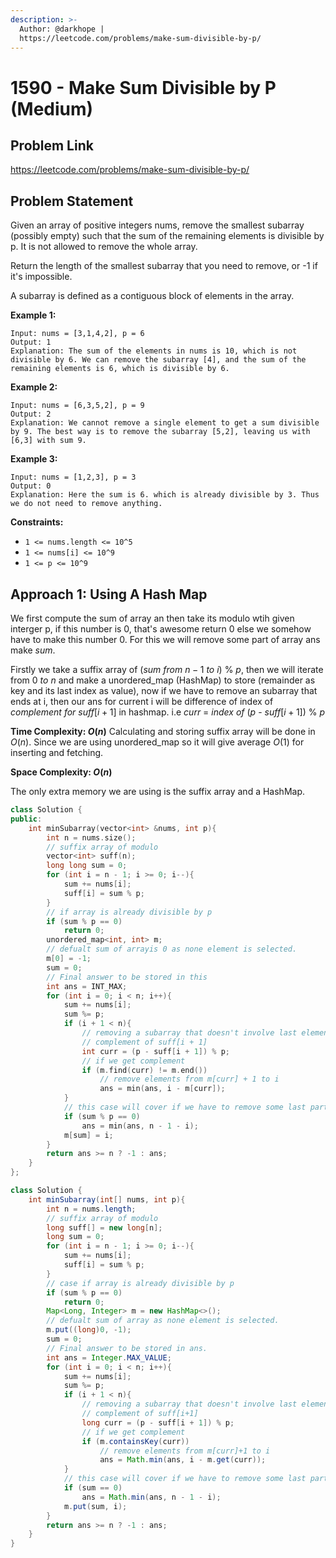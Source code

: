 ```yaml
---
description: >-
  Author: @darkhope |
  https://leetcode.com/problems/make-sum-divisible-by-p/
---
```


# 1590 - Make Sum Divisible by P (Medium)

## Problem Link

https://leetcode.com/problems/make-sum-divisible-by-p/

## Problem Statement

Given an array of positive integers nums, remove the smallest subarray (possibly empty) such that the sum of the remaining elements is divisible by p. It is not allowed to remove the whole array.

Return the length of the smallest subarray that you need to remove, or -1 if it's impossible.

A subarray is defined as a contiguous block of elements in the array.

**Example 1:**

```
Input: nums = [3,1,4,2], p = 6
Output: 1
Explanation: The sum of the elements in nums is 10, which is not divisible by 6. We can remove the subarray [4], and the sum of the remaining elements is 6, which is divisible by 6.
```

**Example 2:**

```
Input: nums = [6,3,5,2], p = 9
Output: 2
Explanation: We cannot remove a single element to get a sum divisible by 9. The best way is to remove the subarray [5,2], leaving us with [6,3] with sum 9.
```
**Example 3:**

```
Input: nums = [1,2,3], p = 3
Output: 0
Explanation: Here the sum is 6. which is already divisible by 3. Thus we do not need to remove anything.
```

**Constraints:**

* `1 <= nums.length <= 10^5`
* `1 <= nums[i] <= 10^9`
* `1 <= p <= 10^9`

## Approach 1: Using A Hash Map


We first compute the sum of array an then take its modulo wtih given interger p, if this number is 0, that's awesome return 0 else we somehow have to make this number 0. For this we will remove some part of array ans make $sum %p=0$. 

Firstly we take a suffix array of ($sum$ $from$ $n-1$ $to$ $i$) % $p$, then we will iterate from $0$ $to$ $n$ and make a unordered_map (HashMap) to store (remainder as key and its last index as value), now if we have to remove an subarray that ends at i, then our ans for current i will be difference of index of $complement$ $for$ $suff[i + 1]$ in hashmap.
i.e $curr$ = $index$ $of$ ($p$ - $suff[i + 1]$) % $p$


**Time Complexity: $O(n)$**
Calculating and storing suffix array will be done in $O(n)$.
Since we are using unordered_map so it will give average $O(1)$ for inserting and fetching.  

**Space Complexity: $O(n)$**

The only extra memory we are using is the suffix array and a HashMap.
<Tabs>
<TabItem value="cpp" label="C++">
<SolutionAuthor name="@darkhope"/>

```cpp
class Solution {
public:
    int minSubarray(vector<int> &nums, int p){
        int n = nums.size();
        // suffix array of modulo
        vector<int> suff(n);
        long long sum = 0;
        for (int i = n - 1; i >= 0; i--){
            sum += nums[i];
            suff[i] = sum % p;
        }
        // if array is already divisible by p
        if (sum % p == 0)
            return 0;
        unordered_map<int, int> m;
        // defualt sum of arrayis 0 as none element is selected.
        m[0] = -1;
        sum = 0;
        // Final answer to be stored in this
        int ans = INT_MAX;
        for (int i = 0; i < n; i++){
            sum += nums[i];
            sum %= p;
            if (i + 1 < n){
                // removing a subarray that doesn't involve last element
                // complement of suff[i + 1]
                int curr = (p - suff[i + 1]) % p;
                // if we get complement
                if (m.find(curr) != m.end())
                    // remove elements from m[curr] + 1 to i
                    ans = min(ans, i - m[curr]);
            }
            // this case will cover if we have to remove some last part of array.
            if (sum % p == 0)
                ans = min(ans, n - 1 - i);
            m[sum] = i;
        }
        return ans >= n ? -1 : ans;
    }
};
```

</TabItem>
<TabItem value="java" label="Java">
<SolutionAuthor name="@darkhope"/>

```java
class Solution {
    int minSubarray(int[] nums, int p){
        int n = nums.length;
        // suffix array of modulo
        long suff[] = new long[n];
        long sum = 0;
        for (int i = n - 1; i >= 0; i--){
            sum += nums[i];
            suff[i] = sum % p;
        }
        // case if array is already divisible by p
        if (sum % p == 0)
            return 0;
        Map<Long, Integer> m = new HashMap<>();
        // defualt sum of array as none element is selected.
        m.put((long)0, -1);
        sum = 0;
        // Final answer to be stored in ans.
        int ans = Integer.MAX_VALUE;
        for (int i = 0; i < n; i++){
            sum += nums[i];
            sum %= p;
            if (i + 1 < n){
                // removing a subarray that doesn't involve last element
                // complement of suff[i+1]
                long curr = (p - suff[i + 1]) % p;
                // if we get complement
                if (m.containsKey(curr))
                    // remove elements from m[curr]+1 to i
                    ans = Math.min(ans, i - m.get(curr));
            }
            // this case will cover if we have to remove some last part of array.
            if (sum == 0)
                ans = Math.min(ans, n - 1 - i);
            m.put(sum, i);
        }
        return ans >= n ? -1 : ans;
    }
}
```


</TabItem>
</Tabs>
